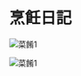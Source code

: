 # 烹飪日記
![菜餚1](https://aipinhsuan.github.io/cook/20210305_185833.jpg)

![菜餚1](https://aipinhsuan.github.io/cook/20210626_185049.jpg)



